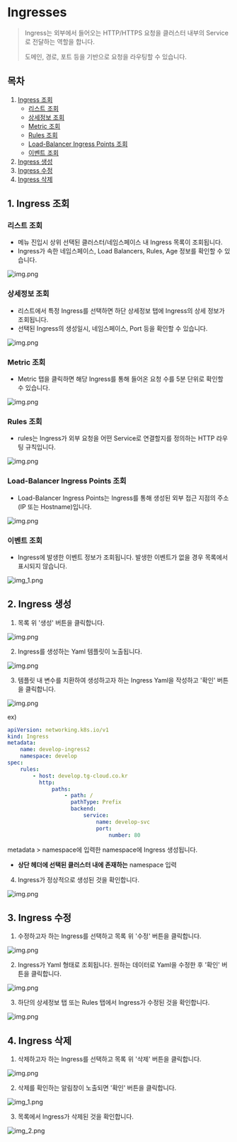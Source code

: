 # Ingresses

> Ingress는 외부에서 들어오는 HTTP/HTTPS 요청을 클러스터 내부의 Service로 전달하는 역할을 합니다. 
> 
> 도메인, 경로, 포트 등을 기반으로 요청을 라우팅할 수 있습니다.

## 목차

1. [Ingress 조회](#1-ingress-조회)
   * [리스트 조회](#리스트-조회)
   * [상세정보 조회](#상세정보-조회)
   * [Metric 조회](#metric-조회)
   * [Rules 조회](#rules-조회)
   * [Load-Balancer Ingress Points 조회](#load-balancer-ingress-points-조회)
   * [이벤트 조회](#이벤트-조회)
2. [Ingress 생성](#2-ingress-생성)
3. [Ingress 수정](#3-ingress-수정)
4. [Ingress 삭제](#4-ingress-삭제)

## 1. Ingress 조회
### 리스트 조회
* 메뉴 진입시 상위 선택된 클러스터/네임스페이스 내 Ingress 목록이 조회됩니다.
* Ingress가 속한 네임스페이스, Load Balancers, Rules, Age 정보를 확인할 수 있습니다.

![img.png](./img/ingress_list.png)

### 상세정보 조회
* 리스트에서 특정 Ingress를 선택하면 하단 상세정보 탭에 Ingress의 상세 정보가 조회됩니다.
* 선택된 Ingress의 생성일시, 네임스페이스, Port 등을 확인할 수 있습니다.

![img.png](./img/ingress_detail.png)

### Metric 조회
* Metric 탭을 클릭하면 해당 Ingress를 통해 들어온 요청 수를 5분 단위로 확인할 수 있습니다.

![img.png](./img/ingress_metric.png)

### Rules 조회
* rules는 Ingress가 외부 요청을 어떤 Service로 연결할지를 정의하는 HTTP 라우팅 규칙입니다.

![img.png](./img/ingress_rules.png)

### Load-Balancer Ingress Points 조회
* Load-Balancer Ingress Points는 Ingress를 통해 생성된 외부 접근 지점의 주소(IP 또는 Hostname)입니다.

![img.png](./img/ingress_lb_point.png)

### 이벤트 조회
* Ingress에 발생한 이벤트 정보가 조회됩니다. 발생한 이벤트가 없을 경우 목록에서 표시되지 않습니다.

![img_1.png](./img/ingress_event.png)


## 2. Ingress 생성
1. 목록 위 '생성' 버튼을 클릭합니다.

![img.png](./img/ingress_create.png)

2. Ingress를 생성하는 Yaml 템플릿이 노출됩니다.

![img.png](./img/ingress_create_template.png)

3. 템플릿 내 변수를 치환하여 생성하고자 하는 Ingress Yaml을 작성하고 '확인' 버튼을 클릭합니다.

![img.png](./img/ingress_create_yaml.png)

ex)
```yaml
apiVersion: networking.k8s.io/v1
kind: Ingress
metadata:
    name: develop-ingress2
    namespace: develop
spec:
    rules:
        - host: develop.tg-cloud.co.kr
          http:
              paths:
                  - path: /
                    pathType: Prefix
                    backend:
                        service:
                            name: develop-svc
                            port:
                                number: 80
```
metadata > namespace에 입력한 namespace에 Ingress 생성됩니다.

* <strong>상단 헤더에 선택된 클러스터 내에 존재하는</strong> namespace 입력

4. Ingress가 정상적으로 생성된 것을 확인합니다.

![img.png](./img/ingress_create_result.png)

## 3. Ingress 수정
1. 수정하고자 하는 Ingress를 선택하고 목록 위 '수정' 버튼을 클릭합니다.

![img.png](./img/ingress_update.png)

2. Ingress가 Yaml 형태로 조회됩니다. 원하는 데이터로 Yaml을 수정한 후 '확인' 버튼을 클릭합니다.

![img.png](./img/ingress_update_yaml.png)

3. 하단의 상세정보 탭 또는 Rules 탭에서 Ingress가 수정된 것을 확인합니다.

![img.png](./img/ingress_update_result.png)

## 4. Ingress 삭제
1. 삭제하고자 하는 Ingress를 선택하고 목록 위 '삭제' 버튼을 클릭합니다.

![img.png](./img/ingress_delete.png)

2. 삭제를 확인하는 알림창이 노출되면 '확인' 버튼을 클릭합니다.

![img_1.png](./img/ingress_delete_check.png)

3. 목록에서 Ingress가 삭제된 것을 확인합니다.

![img_2.png](./img/ingress_delete_result.png)